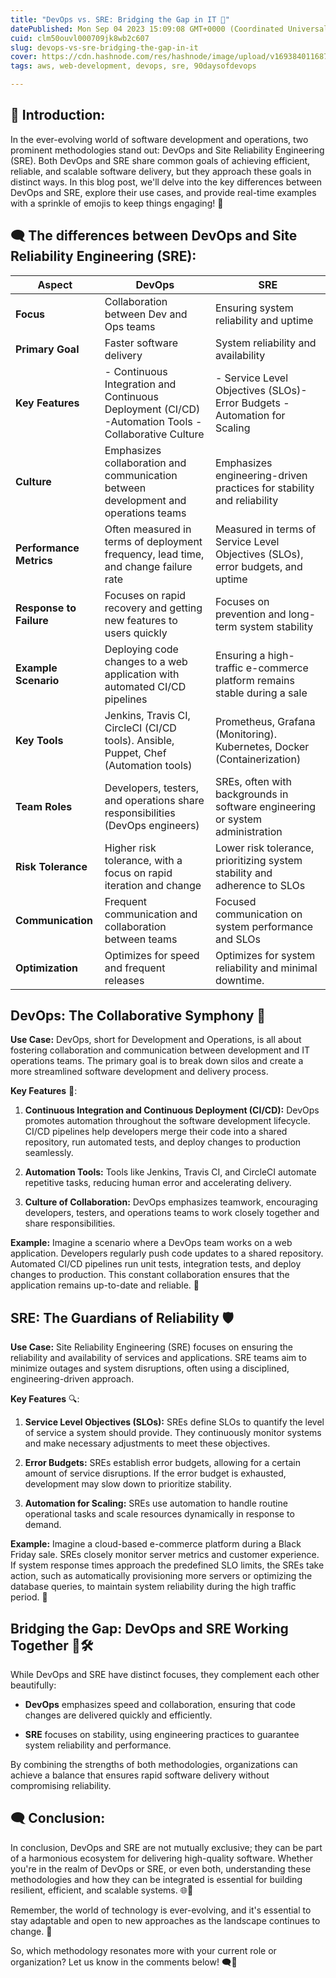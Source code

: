 ```yaml
---
title: "DevOps vs. SRE: Bridging the Gap in IT 🚀"
datePublished: Mon Sep 04 2023 15:09:08 GMT+0000 (Coordinated Universal Time)
cuid: clm50ouvl000709jk8wb2c607
slug: devops-vs-sre-bridging-the-gap-in-it
cover: https://cdn.hashnode.com/res/hashnode/image/upload/v1693840116871/c2ea2179-50db-42ec-9af4-01f1c493c4b0.png
tags: aws, web-development, devops, sre, 90daysofdevops

---
```


## 🚀 Introduction:

In the ever-evolving world of software development and operations, two prominent methodologies stand out: DevOps and Site Reliability Engineering (SRE). Both DevOps and SRE share common goals of achieving efficient, reliable, and scalable software delivery, but they approach these goals in distinct ways. In this blog post, we'll delve into the key differences between DevOps and SRE, explore their use cases, and provide real-time examples with a sprinkle of emojis to keep things engaging! 🎉

## 🗨️ The differences between DevOps and Site Reliability Engineering (SRE):

| **Aspect** | **DevOps** | **SRE** |
| --- | --- | --- |
| **Focus** | Collaboration between Dev and Ops teams | Ensuring system reliability and uptime |
| **Primary Goal** | Faster software delivery | System reliability and availability |
| **Key Features** | \- Continuous Integration and Continuous Deployment (CI/CD) -Automation Tools - Collaborative Culture | \- Service Level Objectives (SLOs)- Error Budgets - Automation for Scaling |
| **Culture** | Emphasizes collaboration and communication between development and operations teams | Emphasizes engineering-driven practices for stability and reliability |
| **Performance Metrics** | Often measured in terms of deployment frequency, lead time, and change failure rate | Measured in terms of Service Level Objectives (SLOs), error budgets, and uptime |
| **Response to Failure** | Focuses on rapid recovery and getting new features to users quickly | Focuses on prevention and long-term system stability |
| **Example Scenario** | Deploying code changes to a web application with automated CI/CD pipelines | Ensuring a high-traffic e-commerce platform remains stable during a sale |
| **Key Tools** | Jenkins, Travis CI, CircleCI (CI/CD tools). Ansible, Puppet, Chef (Automation tools) | Prometheus, Grafana (Monitoring). Kubernetes, Docker (Containerization) |
| **Team Roles** | Developers, testers, and operations share responsibilities (DevOps engineers) | SREs, often with backgrounds in software engineering or system administration |
| **Risk Tolerance** | Higher risk tolerance, with a focus on rapid iteration and change | Lower risk tolerance, prioritizing system stability and adherence to SLOs |
| **Communication** | Frequent communication and collaboration between teams | Focused communication on system performance and SLOs |
| **Optimization** | Optimizes for speed and frequent releases | Optimizes for system reliability and minimal downtime. |

## **DevOps: The Collaborative Symphony 🤝**

**Use Case:** DevOps, short for Development and Operations, is all about fostering collaboration and communication between development and IT operations teams. The primary goal is to break down silos and create a more streamlined software development and delivery process.

**Key Features** 🔧:

1. **Continuous Integration and Continuous Deployment (CI/CD):** DevOps promotes automation throughout the software development lifecycle. CI/CD pipelines help developers merge their code into a shared repository, run automated tests, and deploy changes to production seamlessly.
    
2. **Automation Tools:** Tools like Jenkins, Travis CI, and CircleCI automate repetitive tasks, reducing human error and accelerating delivery.
    
3. **Culture of Collaboration:** DevOps emphasizes teamwork, encouraging developers, testers, and operations teams to work closely together and share responsibilities.
    

**Example:** Imagine a scenario where a DevOps team works on a web application. Developers regularly push code updates to a shared repository. Automated CI/CD pipelines run unit tests, integration tests, and deploy changes to production. This constant collaboration ensures that the application remains up-to-date and reliable. 🚀

## **SRE: The Guardians of Reliability 🛡️**

**Use Case:** Site Reliability Engineering (SRE) focuses on ensuring the reliability and availability of services and applications. SRE teams aim to minimize outages and system disruptions, often using a disciplined, engineering-driven approach.

**Key Features** 🔍:

1. **Service Level Objectives (SLOs):** SREs define SLOs to quantify the level of service a system should provide. They continuously monitor systems and make necessary adjustments to meet these objectives.
    
2. **Error Budgets:** SREs establish error budgets, allowing for a certain amount of service disruptions. If the error budget is exhausted, development may slow down to prioritize stability.
    
3. **Automation for Scaling:** SREs use automation to handle routine operational tasks and scale resources dynamically in response to demand.
    

**Example:** Imagine a cloud-based e-commerce platform during a Black Friday sale. SREs closely monitor server metrics and customer experience. If system response times approach the predefined SLO limits, the SREs take action, such as automatically provisioning more servers or optimizing the database queries, to maintain system reliability during the high traffic period. 🛒

## **Bridging the Gap: DevOps and SRE Working Together 🤝🛠️**

While DevOps and SRE have distinct focuses, they complement each other beautifully:

* **DevOps** emphasizes speed and collaboration, ensuring that code changes are delivered quickly and efficiently.
    
* **SRE** focuses on stability, using engineering practices to guarantee system reliability and performance.
    

By combining the strengths of both methodologies, organizations can achieve a balance that ensures rapid software delivery without compromising reliability.

## 🗨️ Conclusion:

In conclusion, DevOps and SRE are not mutually exclusive; they can be part of a harmonious ecosystem for delivering high-quality software. Whether you're in the realm of DevOps or SRE, or even both, understanding these methodologies and how they can be integrated is essential for building resilient, efficient, and scalable systems. 🌐🔗

Remember, the world of technology is ever-evolving, and it's essential to stay adaptable and open to new approaches as the landscape continues to change. 🌟

So, which methodology resonates more with your current role or organization? Let us know in the comments below! 🗨️💬